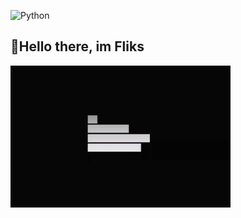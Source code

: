 ![Python](https://img.shields.io/badge/Python-090401?style=for-the-badge&logo=python&logoColor=32CD32)


## 🐍Hello there, im Fliks

[![Header](https://github.com/flikspy/flikspy/blob/main/assets/ctOS.gif)](https://chrismckenzie.com/)
